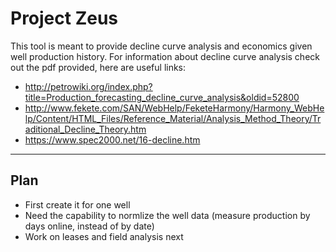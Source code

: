 # Project Zeus

This tool is meant to provide decline curve analysis and economics given well production history. For information about decline curve analysis check out the pdf provided, here are useful links: 

* <http://petrowiki.org/index.php?title=Production_forecasting_decline_curve_analysis&oldid=52800>
* <http://www.fekete.com/SAN/WebHelp/FeketeHarmony/Harmony_WebHelp/Content/HTML_Files/Reference_Material/Analysis_Method_Theory/Traditional_Decline_Theory.htm>
* <https://www.spec2000.net/16-decline.htm>
---

## Plan

* First create it for one well
* Need the capability to normlize the well data (measure production by days online, instead of by date)
* Work on leases and field analysis next